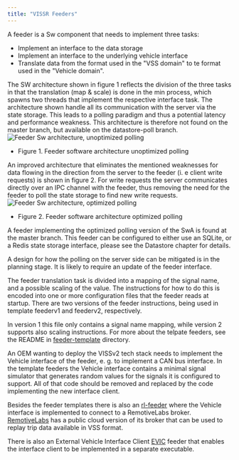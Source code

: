 ```yaml
---
title: "VISSR Feeders"
---
```


A feeder is a Sw component that needs to implement three tasks:
* Implement an interface to the data storage
* Implement an interface to the underlying vehicle interface
* Translate data from the format used in the "VSS domain" to te format used in the "Vehicle domain".

The SW architecture shown in figure 1 reflects the division of the three tasks in that the translation (map & scale) is done in the min process,
which spawns two threads that implement the respective interface task.
The architecture shown handle all its communication with the server via the state storage.
This leads to a polling paradigm and thus a potential latency and performance weakness.
This architecture is therefore not found on the master branch, but available on the datastore-poll branch.
![Feeder Sw architecture, unoptimized polling](/vissr/images/feeder-sw-design-v1.jpg?width=50pc)
* Figure 1. Feeder software architecture unoptimized polling

An improved architecture that eliminates the mentioned weaknesses for data flowing in the direction from the server to the feeder (i. e client write requests)
is shown in figure 2. For write requests the server communicates directly over an IPC channel with the feeder, thus removing the need for the feeder to poll
the state storage to find new write requests.
![Feeder Sw architecture, optimized polling](/vissr/images/feeder-sw-design-v2.jpg?width=50pc)
* Figure 2. Feeder software architecture optimized polling

A feeder implementing the optimized polling version of the SwA is found at the master branch.
This feeder can be configured to either use an SQLite, or a Redis state storage interface, please see the Datastore chapter for details.

A design for how the polling on the server side can be mitigated is in the planning stage.
It is likely to require an update of the feeder interface.

The feeder translation task is divided into a mapping of the signal name, and a possible scaling of the value.
The instructions for how to do this is encoded into one or more configuration files that the feeder reads at startup.
There are two versions of the feeder instructions, being used in template feederv1 and feederv2, respectively.

In version 1 this file only contains a signal name mapping, while version 2 supports also scaling instructions.
For more about the telpate feeders, see the README in [feeder-template](https://github.com/covesa/vissr/tree/master/feeder/feeder-template) directory.

An OEM wanting to deploy the VISSv2 tech stack needs to implement the Vehicle interface of the feeder, e. g. to implement a CAN bus interface.
In the template feeders the Vehicle interface contains a minimal signal simulator that generates random values for the signals it is configured to support.
All  of that code should be removed and replaced by the code implementing the new interface client.

Besides the feeder templates there is also an [rl-feeder](https://github.com/covesa/vissr/tree/master/feeder/feeder-rl)
where the Vehicle interface is implemented to connect to a RemotiveLabs broker.
[RemotiveLabs](https://remotivelabs.com/) has a public cloud version of its broker that can be used to replay trip data available in VSS format.

There is also an External Vehicle Interface Client [EVIC](https://github.com/covesa/vissr/tree/master/feeder/feeder-evic)
feeder that enables the interface client to be implemented in a separate executable.
